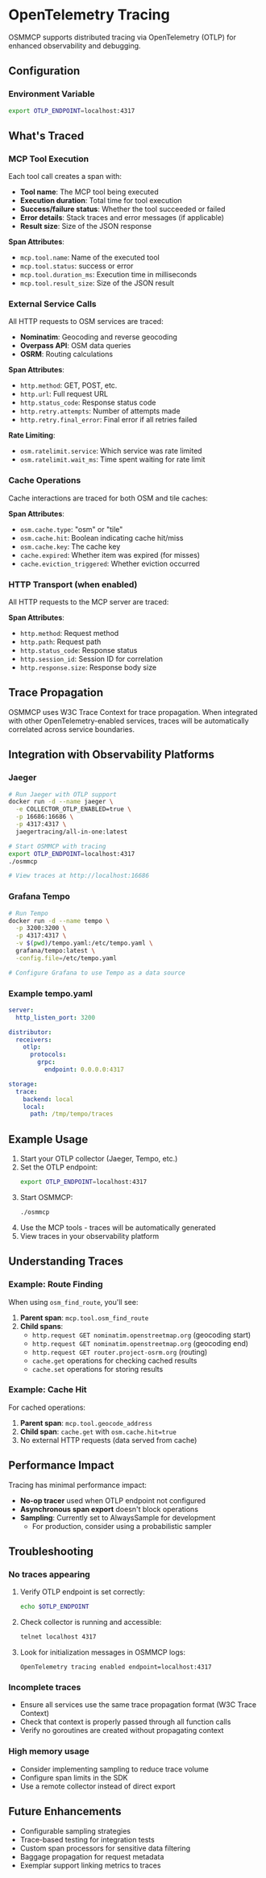 # OpenTelemetry Tracing

OSMMCP supports distributed tracing via OpenTelemetry (OTLP) for enhanced observability and debugging.

## Configuration

### Environment Variable
```bash
export OTLP_ENDPOINT=localhost:4317
```

## What's Traced

### MCP Tool Execution
Each tool call creates a span with:
- **Tool name**: The MCP tool being executed
- **Execution duration**: Total time for tool execution
- **Success/failure status**: Whether the tool succeeded or failed
- **Error details**: Stack traces and error messages (if applicable)
- **Result size**: Size of the JSON response

**Span Attributes**:
- `mcp.tool.name`: Name of the executed tool
- `mcp.tool.status`: success or error
- `mcp.tool.duration_ms`: Execution time in milliseconds
- `mcp.tool.result_size`: Size of the JSON result

### External Service Calls
All HTTP requests to OSM services are traced:
- **Nominatim**: Geocoding and reverse geocoding
- **Overpass API**: OSM data queries
- **OSRM**: Routing calculations

**Span Attributes**:
- `http.method`: GET, POST, etc.
- `http.url`: Full request URL
- `http.status_code`: Response status code
- `http.retry.attempts`: Number of attempts made
- `http.retry.final_error`: Final error if all retries failed

**Rate Limiting**:
- `osm.ratelimit.service`: Which service was rate limited
- `osm.ratelimit.wait_ms`: Time spent waiting for rate limit

### Cache Operations
Cache interactions are traced for both OSM and tile caches:

**Span Attributes**:
- `osm.cache.type`: "osm" or "tile"
- `osm.cache.hit`: Boolean indicating cache hit/miss
- `osm.cache.key`: The cache key
- `cache.expired`: Whether item was expired (for misses)
- `cache.eviction_triggered`: Whether eviction occurred

### HTTP Transport (when enabled)
All HTTP requests to the MCP server are traced:

**Span Attributes**:
- `http.method`: Request method
- `http.path`: Request path
- `http.status_code`: Response status
- `http.session_id`: Session ID for correlation
- `http.response.size`: Response body size

## Trace Propagation

OSMMCP uses W3C Trace Context for trace propagation. When integrated with other OpenTelemetry-enabled services, traces will be automatically correlated across service boundaries.

## Integration with Observability Platforms

### Jaeger
```bash
# Run Jaeger with OTLP support
docker run -d --name jaeger \
  -e COLLECTOR_OTLP_ENABLED=true \
  -p 16686:16686 \
  -p 4317:4317 \
  jaegertracing/all-in-one:latest

# Start OSMMCP with tracing
export OTLP_ENDPOINT=localhost:4317
./osmmcp

# View traces at http://localhost:16686
```

### Grafana Tempo
```bash
# Run Tempo
docker run -d --name tempo \
  -p 3200:3200 \
  -p 4317:4317 \
  -v $(pwd)/tempo.yaml:/etc/tempo.yaml \
  grafana/tempo:latest \
  -config.file=/etc/tempo.yaml

# Configure Grafana to use Tempo as a data source
```

### Example tempo.yaml
```yaml
server:
  http_listen_port: 3200

distributor:
  receivers:
    otlp:
      protocols:
        grpc:
          endpoint: 0.0.0.0:4317

storage:
  trace:
    backend: local
    local:
      path: /tmp/tempo/traces
```

## Example Usage

1. Start your OTLP collector (Jaeger, Tempo, etc.)
2. Set the OTLP endpoint:
   ```bash
   export OTLP_ENDPOINT=localhost:4317
   ```
3. Start OSMMCP:
   ```bash
   ./osmmcp
   ```
4. Use the MCP tools - traces will be automatically generated
5. View traces in your observability platform

## Understanding Traces

### Example: Route Finding
When using `osm_find_route`, you'll see:
1. **Parent span**: `mcp.tool.osm_find_route`
2. **Child spans**:
   - `http.request GET nominatim.openstreetmap.org` (geocoding start)
   - `http.request GET nominatim.openstreetmap.org` (geocoding end)
   - `http.request GET router.project-osrm.org` (routing)
   - `cache.get` operations for checking cached results
   - `cache.set` operations for storing results

### Example: Cache Hit
For cached operations:
1. **Parent span**: `mcp.tool.geocode_address`
2. **Child span**: `cache.get` with `osm.cache.hit=true`
3. No external HTTP requests (data served from cache)

## Performance Impact

Tracing has minimal performance impact:
- **No-op tracer** used when OTLP endpoint not configured
- **Asynchronous span export** doesn't block operations
- **Sampling**: Currently set to AlwaysSample for development
  - For production, consider using a probabilistic sampler

## Troubleshooting

### No traces appearing
1. Verify OTLP endpoint is set correctly:
   ```bash
   echo $OTLP_ENDPOINT
   ```
2. Check collector is running and accessible:
   ```bash
   telnet localhost 4317
   ```
3. Look for initialization messages in OSMMCP logs:
   ```
   OpenTelemetry tracing enabled endpoint=localhost:4317
   ```

### Incomplete traces
- Ensure all services use the same trace propagation format (W3C Trace Context)
- Check that context is properly passed through all function calls
- Verify no goroutines are created without propagating context

### High memory usage
- Consider implementing sampling to reduce trace volume
- Configure span limits in the SDK
- Use a remote collector instead of direct export

## Future Enhancements

- Configurable sampling strategies
- Trace-based testing for integration tests
- Custom span processors for sensitive data filtering
- Baggage propagation for request metadata
- Exemplar support linking metrics to traces